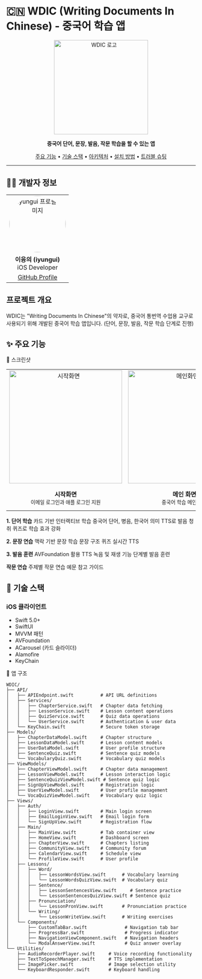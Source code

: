 # 🇨🇳 WDIC (Writing Documents In Chinese) - 중국어 학습 앱

<div align="center">
  <img src="https://github.com/user-attachments/assets/2f2fb81b-b010-4248-b38e-2952d9583b1b" alt="WDIC 로고" width="250">
  <br>
  <p><strong>중국어 단어, 문장, 발음, 작문 학습을 할 수 있는 앱</strong></p>
  <p>
    <a href="#-주요-기능">주요 기능</a> •
    <a href="#-기술-스택">기술 스택</a> •
    <a href="#-아키텍처">아키텍처</a> •
    <a href="#-설치-방법">설치 방법</a> •
    <a href="#-주요-트러블-슈팅">트러블 슈팅</a>
  </p>
</div>


---

## 👨‍💻 개발자 정보

<div align="center">

<table>
  <tr>
    <td align="center">
      <img src="https://github.com/iyungui.png" width="150" height="150" style="border-radius: 50%;" alt="iyungui 프로필 이미지" />
    </td>
  </tr>
  <tr>
    <td align="center">
      <strong>이융의 (iyungui)</strong><br>
      iOS Developer
    </td>
  </tr>
  <tr>
    <td align="center">
      <a href="https://github.com/iyungui">GitHub Profile</a>
    </td>
  </tr>
</table>

</div>

## 프로젝트 개요
WDIC는 "Writing Documents In Chinese"의 약자로, 중국어 통번역 수업용 교구로 사용되기 위해 개발된 중국어 학습 앱입니다. (단어, 문장, 발음, 작문 학습 단계로 진행)


## ✨ 주요 기능

📱 스크린샷

<table>
  <tr>
    <td align="center" width="33%">
      <img src="https://github.com/user-attachments/assets/c562010f-86ef-4317-bee8-9988e19abda1" alt="시작화면" width="300">
    </td>
    <td align="center" width="33%">
      <img src="https://github.com/user-attachments/assets/f69f3611-54a2-4341-a712-6e3d8b103fb1" alt="메인화면" width="300">
    </td>
    <td align="center" width="33%">
  <img src="https://github.com/user-attachments/assets/d1740ef4-7f2f-4607-876e-ba91de7d387c" alt="메인화면" width="300">
    </td>
  </tr>
  <tr>
    <td align="center">
      <strong>시작화면</strong><br>
      <sub>이메일 로그인과 애플 로그인 지원</sub>
    </td>
    <td align="center">
      <strong>메인 화면</strong><br>
      <sub>중국어 학습 메인 화면</sub>
    </td>
    <td align="center">
      <strong>메인 화면2</strong><br>
      <sub>섹션 별로 현재 학습 이어가기 섹션과 복습하기 섹션으로 나누었습니다.</sub>
    </td>
  </tr>
</table>

**1. 단어 학습**
카드 기반 인터랙티브 학습
중국어 단어, 병음, 한국어 의미
TTS로 발음 청취
퀴즈로 학습 효과 강화

**2. 문장 연습**
맥락 기반 문장 학습
문장 구조 퀴즈
실시간 TTS

**3. 발음 훈련** 
AVFoundation 활용 TTS
녹음 및 재생 기능
단계별 발음 훈련

**작문 연습**
주제별 작문 연습
예문 참고 가이드

## 🔧 기술 스택

### iOS 클라이언트
- Swift 5.0+
- SwiftUI
- MVVM 패턴
- AVFoundation
- ACarousel (카드 슬라이더)
- Alamofire
- KeyChain
  
📐 앱 구조

```
WDIC/
├── API/
│   ├── APIEndpoint.swift          # API URL definitions
│   ├── Services/
│   │   ├── ChapterService.swift   # Chapter data fetching
│   │   ├── LessonService.swift    # Lesson content operations
│   │   ├── QuizService.swift      # Quiz data operations
│   │   └── UserService.swift      # Authentication & user data
│   └── KeyChain.swift             # Secure token storage
├── Models/
│   ├── ChapterDataModel.swift     # Chapter structure
│   ├── LessonDataModel.swift      # Lesson content models
│   ├── UserDataModel.swift        # User profile structure
│   ├── SentenceQuiz.swift         # Sentence quiz models
│   └── VocabularyQuiz.swift       # Vocabulary quiz models
├── ViewModels/
│   ├── ChapterViewModel.swift     # Chapter data management
│   ├── LessonViewModel.swift      # Lesson interaction logic
│   ├── SentenceQuizViewModel.swift # Sentence quiz logic
│   ├── SignUpViewModel.swift      # Registration logic
│   ├── UserViewModel.swift        # User profile management
│   └── VocaQuizViewModel.swift    # Vocabulary quiz logic
├── Views/
│   ├── Auth/
│   │   ├── LoginView.swift        # Main login screen
│   │   ├── EmailLoginView.swift   # Email login form
│   │   └── SignUpView.swift       # Registration flow
│   ├── Main/
│   │   ├── MainView.swift         # Tab container view
│   │   ├── HomeView.swift         # Dashboard screen
│   │   ├── ChapterView.swift      # Chapters listing
│   │   ├── CommunityView.swift    # Community forum
│   │   ├── CalendarView.swift     # Schedule view
│   │   └── ProfileView.swift      # User profile
│   ├── Lessons/
│   │   ├── Word/
│   │   │   ├── LessonWordsView.swift      # Vocabulary learning
│   │   │   └── LessonWordsQuizView.swift  # Vocabulary quiz
│   │   ├── Sentence/
│   │   │   ├── LessonSentencesView.swift     # Sentence practice
│   │   │   └── LessonSentencesQuizView.swift # Sentence quiz
│   │   ├── Pronunciation/
│   │   │   └── LessonPronView.swift       # Pronunciation practice
│   │   └── Writing/
│   │       └── LessonWriteView.swift      # Writing exercises
│   └── Components/
│       ├── CustomTabBar.swift              # Navigation tab bar
│       ├── ProgressBar.swift               # Progress indicator
│       ├── NavigationViewComponent.swift   # Navigation headers
│       └── ModalAnswerView.swift           # Quiz answer overlay
└── Utilities/
    ├── AudioRecorderPlayer.swift     # Voice recording functionality
    ├── TextToSpeechManager.swift     # TTS implementation
    ├── ImagePicker.swift             # Image selection utility
    └── KeyboardResponder.swift       # Keyboard handling
```

